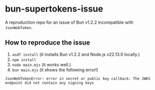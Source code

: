 # bun-supertokens-issue

A reproduction repo for an issue of Bun v1.2.2 incompatible with `JsonWebToken`.

## How to reproduce the issue
1. `asdf install` (it installs Bun v1.2.2 and Node.js v22.13.0 locally.)
2. `npm install`
3. `node main.mjs` (it works well.)
4. `bun main.mjs` (it shows the following error!)

```
JsonWebTokenError: error in secret or public key callback: The JWKS endpoint did not contain any signing keys
```
